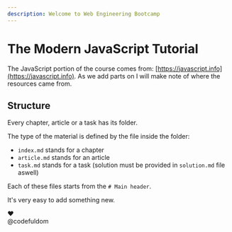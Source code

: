 ```yaml
---
description: Welcome to Web Engineering Bootcamp
---
```


# The Modern JavaScript Tutorial

The JavaScript portion of the course comes from: [https://javascript.info](https://javascript.info). As we add parts on I will make note of where the resources came from.

## Structure

Every chapter, article or a task has its folder.

The type of the material is defined by the file inside the folder:

* `index.md` stands for a chapter
* `article.md` stands for an article
* `task.md` stands for a task \(solution must be provided in `solution.md` file aswell\)

Each of these files starts from the `# Main header`.

It's very easy to add something new.

♥  
@codefuldom

